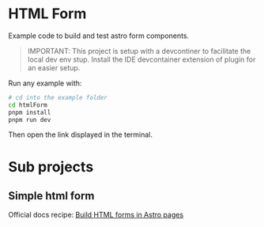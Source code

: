 # HTML Form

Example code to build and test astro form components.

> IMPORTANT: This project is setup with a devcontiner to facilitate the local dev env stup. 
Install the IDE devcontainer extension of plugin for an easier setup.

Run any example with:
```bash
# cd into the example folder
cd htmlForm
pnpm install
pnpm run dev
```
Then open the link displayed in the terminal.

# Sub projects

## Simple html form

Official docs recipe: [Build HTML forms in Astro pages](https://docs.astro.build/en/recipes/build-forms/)


